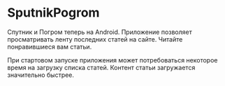SputnikPogrom
=============
Спутник и Погром теперь на Android. Приложение позволяет просматривать ленту последних статей на сайте. Читайте понравившиеся вам статьи.

При стартовом запуске приложения может потребоваться некоторое время на загрузку списка статей. Контент статьи загружается значительно быстрее.
